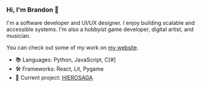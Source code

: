 ### Hi, I'm Brandon 👋
I'm a software developer and UI/UX designer. I enjoy building scalable and accessible systems. I'm also a hobbyist game developer, digital artist, and musician.

You can check out some of my work on [my website](https://semibran.github.io).

- 📚 Languages: Python, JavaScript, C[#]
- 🛠 Frameworks: React, Lit, Pygame
- 🚧 Current project: [HIEROSAGA](https://k-hei.itch.io/hierosaga-overture)
